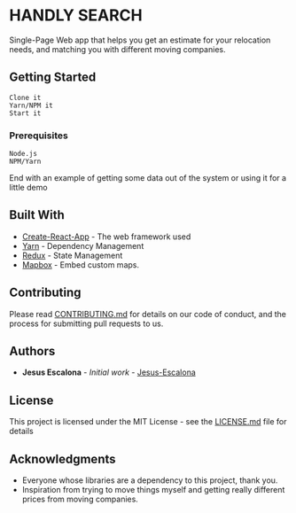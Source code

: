 # HANDLY SEARCH

Single-Page Web app that helps you get an estimate for your relocation needs, and matching you with different moving companies.

## Getting Started
```
Clone it
Yarn/NPM it
Start it
```

### Prerequisites



```
Node.js
NPM/Yarn
```
End with an example of getting some data out of the system or using it for a little demo

## Built With

* [Create-React-App](https://github.com/facebook/create-react-app) - The web framework used
* [Yarn](https://yarnpkg.com/lang/en/) - Dependency Management
* [Redux](https://redux.js.org/) - State Management
* [Mapbox](https://www.mapbox.com/) - Embed custom maps.

## Contributing

Please read [CONTRIBUTING.md](https://gist.github.com/PurpleBooth/b24679402957c63ec426) for details on our code of conduct, and the process for submitting pull requests to us.

## Authors

* **Jesus Escalona** - *Initial work* - [Jesus-Escalona](https://github.com/jesus-escalona)

## License

This project is licensed under the MIT License - see the [LICENSE.md](LICENSE.md) file for details

## Acknowledgments

* Everyone whose libraries are a dependency to this project, thank you.
* Inspiration from trying to move things myself and getting really different prices from moving companies.
